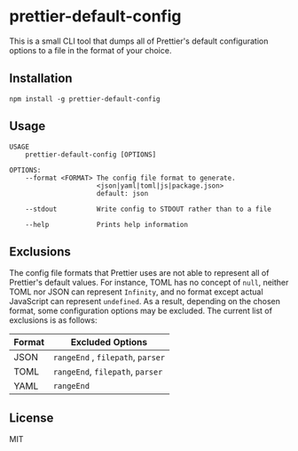 # prettier-default-config

This is a small CLI tool that dumps all of Prettier's default configuration
options to a file in the format of your choice.

## Installation

```
npm install -g prettier-default-config
```

## Usage

```
USAGE
    prettier-default-config [OPTIONS]

OPTIONS:
    --format <FORMAT> The config file format to generate.
                      <json|yaml|toml|js|package.json>
                      default: json

    --stdout          Write config to STDOUT rather than to a file

    --help            Prints help information
```

## Exclusions

The config file formats that Prettier uses are not able to represent all of
Prettier's default values. For instance, TOML has no concept of `null`, neither
TOML nor JSON can represent `Infinity`, and no format except actual JavaScript
can represent `undefined`. As a result, depending on the chosen format, some
configuration options may be excluded. The current list of exclusions is as
follows:


| Format | Excluded Options                  |
|--------|-----------------------------------|
| JSON   | `rangeEnd` , `filepath`, `parser` |
| TOML   | `rangeEnd`, `filepath`, `parser`  |
| YAML   | `rangeEnd`                        |

## License

MIT
